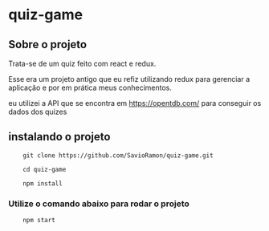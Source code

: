 # quiz-game

## Sobre o projeto

Trata-se de um quiz feito com react e redux.

Esse era um projeto antigo que eu refiz utilizando redux para gerenciar a aplicação e por em prática meus conhecimentos.

eu utilizei a API que se encontra em https://opentdb.com/ para conseguir os dados dos quizes

## instalando o projeto

```
    git clone https://github.com/SavioRamon/quiz-game.git
    
    cd quiz-game

    npm install
```

### Utilize o comando abaixo para rodar o projeto

```
    npm start
```